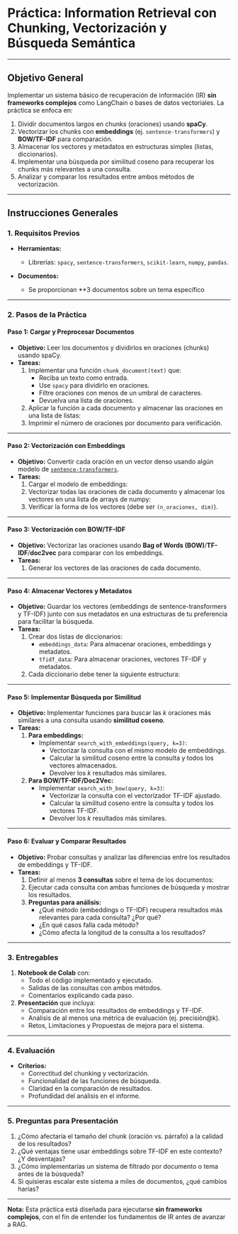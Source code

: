 # Práctica: Information Retrieval con Chunking, Vectorización y Búsqueda Semántica

---

## **Objetivo General**
Implementar un sistema básico de recuperación de información (IR) **sin frameworks complejos** como LangChain o bases de datos vectoriales. La práctica se enfoca en:
1. Dividir documentos largos en chunks (oraciones) usando **spaCy**.
2. Vectorizar los chunks con **embeddings** (ej. `sentence-transformers`) y **BOW/TF-IDF** para comparación.
3. Almacenar los vectores y metadatos en estructuras simples (listas, diccionarios).
4. Implementar una búsqueda por similitud coseno para recuperar los chunks más relevantes a una consulta.
5. Analizar y comparar los resultados entre ambos métodos de vectorización.

---

## **Instrucciones Generales**

### **1. Requisitos Previos**
- **Herramientas:**
  - Librerías: `spacy`, `sentence-transformers`, `scikit-learn`, `numpy`, `pandas`.

- **Documentos:**
  - Se proporcionan **3 documentos sobre un tema específico

---

### **2. Pasos de la Práctica**

#### **Paso 1: Cargar y Preprocesar Documentos**
- **Objetivo:** Leer los documentos y dividirlos en oraciones (chunks) usando spaCy.
- **Tareas:**
  1. Implementar una función `chunk_document(text)` que:
     - Reciba un texto como entrada.
     - Use `spacy` para dividirlo en oraciones.
     - Filtre oraciones con menos de un umbral de caracteres.
     - Devuelva una lista de oraciones.
  2. Aplicar la función a cada documento y almacenar las oraciones en una lista de listas:
  3. Imprimir el número de oraciones por documento para verificación.

---

#### **Paso 2: Vectorización con Embeddings**
- **Objetivo:** Convertir cada oración en un vector denso usando algún modelo de [`sentence-transformers`](https://sbert.net/docs/sentence_transformer/pretrained_models.html#original-models).
- **Tareas:**
  1. Cargar el modelo de embeddings:
  2. Vectorizar todas las oraciones de cada documento y almacenar los vectores en una lista de arrays de numpy:
  3. Verificar la forma de los vectores (debe ser `(n_oraciones, dim)`).

---

#### **Paso 3: Vectorización con BOW/TF-IDF**
- **Objetivo:** Vectorizar las oraciones usando **Bag of Words (BOW)**/**TF-IDF**/**doc2vec** para comparar con los embeddings.
- **Tareas:**
  1. Generar los vectores de las oraciones de cada documento.

---

#### **Paso 4: Almacenar Vectores y Metadatos**
- **Objetivo:** Guardar los vectores (embeddings de sentence-transformers y TF-IDF) junto con sus metadatos en una estructuras de tu preferencia para facilitar la búsqueda.
- **Tareas:**
  1. Crear dos listas de diccionarios:
     - `embeddings_data`: Para almacenar oraciones, embeddings y metadatos.
     - `tfidf_data`: Para almacenar oraciones, vectores TF-IDF y metadatos.
  2. Cada diccionario debe tener la siguiente estructura:

---

#### **Paso 5: Implementar Búsqueda por Similitud**
- **Objetivo:** Implementar funciones para buscar las *k* oraciones más similares a una consulta usando **similitud coseno**.
- **Tareas:**
  1. **Para embeddings:**
     - Implementar `search_with_embeddings(query, k=3)`:
       - Vectorizar la consulta con el mismo modelo de embeddings.
       - Calcular la similitud coseno entre la consulta y todos los vectores almacenados.
       - Devolver los *k* resultados más similares.
  2. **Para BOW/TF-IDF/Doc2Vec:**
     - Implementar `search_with_bow(query, k=3)`:
       - Vectorizar la consulta con el vectorizador TF-IDF ajustado.
       - Calcular la similitud coseno entre la consulta y todos los vectores TF-IDF.
       - Devolver los *k* resultados más similares.

---

#### **Paso 6: Evaluar y Comparar Resultados**
- **Objetivo:** Probar consultas y analizar las diferencias entre los resultados de embeddings y TF-IDF.
- **Tareas:**
  1. Definir al menos **3 consultas** sobre el tema de los documentos:
  2. Ejecutar cada consulta con ambas funciones de búsqueda y mostrar los resultados.
  3. **Preguntas para análisis:**
     - ¿Qué método (embeddings o TF-IDF) recupera resultados más relevantes para cada consulta? ¿Por qué?
     - ¿En qué casos falla cada método?
     - ¿Cómo afecta la longitud de la consulta a los resultados?

---

### **3. Entregables**
1. **Notebook de Colab** con:
   - Todo el código implementado y ejecutado.
   - Salidas de las consultas con ambos métodos.
   - Comentarios explicando cada paso.
2. **Presentación** que incluya:
   - Comparación entre los resultados de embeddings y TF-IDF.
   - Análisis de al menos una métrica de evaluación (ej. precisión@k).
   - Retos, Limitaciones y Propuestas de mejora para el sistema.

---

### **4. Evaluación**
- **Criterios:**
  - Correctitud del chunking y vectorización.
  - Funcionalidad de las funciones de búsqueda.
  - Claridad en la comparación de resultados.
  - Profundidad del análisis en el informe.

---

### **5. Preguntas para Presentación**
1. ¿Cómo afectaría el tamaño del chunk (oración vs. párrafo) a la calidad de los resultados?
2. ¿Qué ventajas tiene usar embeddings sobre TF-IDF en este contexto? ¿Y desventajas?
3. ¿Cómo implementarías un sistema de filtrado por documento o tema antes de la búsqueda?
4. Si quisieras escalar este sistema a miles de documentos, ¿qué cambios harías?

---

**Nota:** Esta práctica está diseñada para ejecutarse **sin frameworks complejos**, con el fin de entender los fundamentos de IR antes de avanzar a RAG.